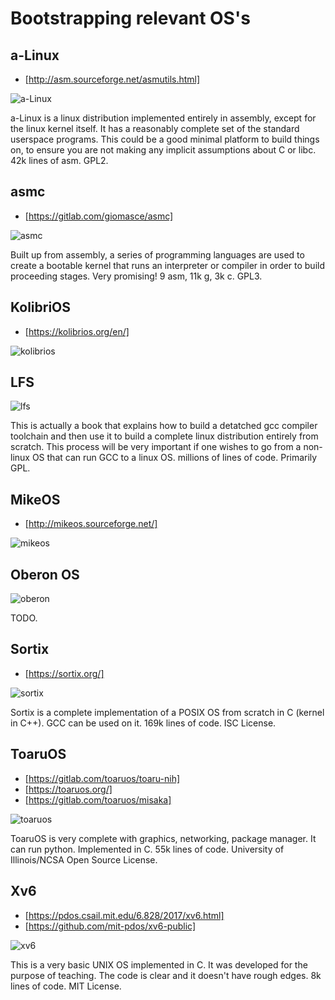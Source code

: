 # Bootstrapping relevant OS's

## a-Linux

* [http://asm.sourceforge.net/asmutils.html]

![a-Linux](a-linux.png)

a-Linux is a linux distribution implemented entirely in assembly, except for the linux kernel itself. It has a reasonably complete set of the standard userspace programs. This could be a good minimal platform to build things on, to ensure you are not making any implicit assumptions about C or libc. 42k lines of asm. GPL2.

## asmc

* [https://gitlab.com/giomasce/asmc]

![asmc](asmc.png)

Built up from assembly, a series of programming languages are used to create a bootable kernel that runs an interpreter or compiler in order to build proceeding stages. Very promising! 9 asm, 11k g, 3k c. GPL3.

## KolibriOS

* [https://kolibrios.org/en/]

![kolibrios](kolibrios.png)

## LFS

![lfs](lfs.png)

This is actually a book that explains how to build a detatched gcc compiler toolchain and then use it to build a complete linux distribution entirely from scratch. This process will be very important if one wishes to go from a non-linux OS that can run GCC to a linux OS. millions of lines of code. Primarily GPL.

## MikeOS

* [http://mikeos.sourceforge.net/]

![mikeos](mikeos.png)

## Oberon OS

![oberon](oberon.png)

TODO.

## Sortix

* [https://sortix.org/]

![sortix](sortix.png)

Sortix is a complete implementation of a POSIX OS from scratch in C (kernel in C++). GCC can be used on it. 169k lines of code. ISC License.

## ToaruOS

* [https://gitlab.com/toaruos/toaru-nih]
* [https://toaruos.org/]
* [https://gitlab.com/toaruos/misaka]

![toaruos](toaruos.png)

ToaruOS is very complete with graphics, networking, package manager. It can run python. Implemented in C. 55k lines of code. University of Illinois/NCSA Open Source License.

## Xv6

* [https://pdos.csail.mit.edu/6.828/2017/xv6.html]
* [https://github.com/mit-pdos/xv6-public]

![xv6](xv6.png)

This is a very basic UNIX OS implemented in C. It was developed for the purpose of teaching. The code is clear and it doesn't have rough edges. 8k lines of code. MIT License.

